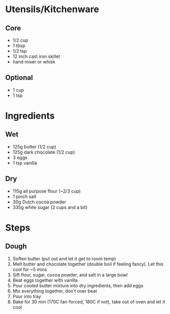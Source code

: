 # Utensils/Kitchenware

## Core

- 1/2 cup
- 1 tbsp
- 1/2 tsp
- 12 inch cast iron skillet
- hand mixer or whisk

## Optional

- 1 cup
- 1 tsp

# Ingredients

## Wet

- 125g butter (1/2 cup)
- 125g dark chocolate (1/2 cup)
- 3 eggs
- 1 tsp vanilla

## Dry

- 115g all purpose flour (~2/3 cup)
- 1 pinch salt
- 30g Dutch cocoa powder
- 335g white sugar (2 cups and a bit)

# Steps

## Dough

1. Soften butter (put out and let it get to room temp)
2. Melt butter and chocolate together (double boil if feeling fancy). Let this cool for ~5 mins
3. Sift flour, sugar, cocoa powder, and salt in a large bowl
4. Beat eggs together with vanilla
5. Pour cooled butter mixture into dry ingredients, then add eggs
6. Mix everything together, don't over beat
7. Pour into tray
8. Bake for 30 min (170C fan-forced, 180C if not), take out of oven and let it cool

